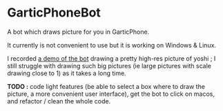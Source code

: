 # GarticPhoneBot

A bot which draws picture for you in GarticPhone.

It currently is not convenient to use but it is working on Windows & Linux.

I recorded [a demo of the bot](https://youtu.be/bwtxdRxMUgc) drawing a pretty high-res picture of yoshi ; I still struggle with drawing such big pictures (ie large pictures with scale drawing close to 1) as it takes a long time.

**TODO :** code light features (be able to select a box where to draw the picture, a more convenient user interface), get the bot to click on macos, and refactor / clean the whole code.